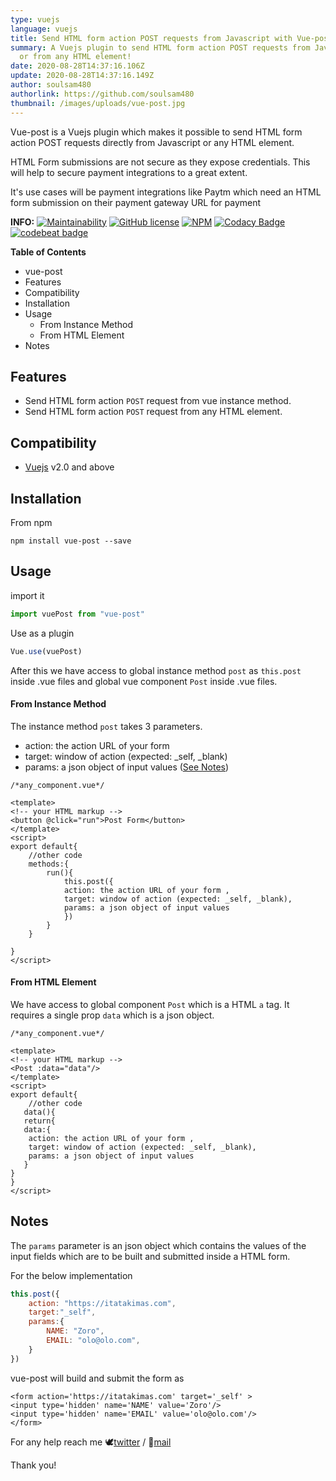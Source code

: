 ```yaml
---
type: vuejs
language: vuejs
title: Send HTML form action POST requests from Javascript with Vue-post
summary: A Vuejs plugin to send HTML form action POST requests from Javascript
  or from any HTML element!
date: 2020-08-28T14:37:16.106Z
update: 2020-08-28T14:37:16.149Z
author: soulsam480
authorlink: https://github.com/soulsam480
thumbnail: /images/uploads/vue-post.jpg
---
```

Vue-post is a Vuejs plugin which makes it possible to send HTML form action POST requests directly from Javascript or any HTML element.

HTML Form submissions are not secure as they expose credentials. This will help to secure payment integrations to a great extent.

It's use cases will be payment integrations like Paytm which need an HTML form submission on their payment gateway URL for payment

**INFO:** [![Maintainability](https://api.codeclimate.com/v1/badges/52cb5804fcac30538c35/maintainability)](https://codeclimate.com/github/soulsam480/vue-post/maintainability)
[![GitHub license](https://img.shields.io/github/license/Naereen/StrapDown.js.svg)](https://github.com/soulsam480/ecom-cms/blob/master/LICENSE.md)
[![NPM](https://img.shields.io/npm/v/vue-post)](https://www.npmjs.com/package/vue-post)
[![Codacy Badge](https://app.codacy.com/project/badge/Grade/4675e03e44cc4d4ea4f3d38e2bfd61d0)](https://www.codacy.com/manual/soulsam480/vue-post?utm_source=github.com&utm_medium=referral&utm_content=soulsam480/vue-post&utm_campaign=Badge_Grade)
[![codebeat badge](https://codebeat.co/badges/f5d2b1b9-8709-4af7-a50f-286cd7370a71)](https://codebeat.co/projects/github-com-soulsam480-vue-post-master)

**Table of Contents**

- vue-post
- Features
- Compatibility
- Installation
- Usage
  - From Instance Method
  - From HTML Element
- Notes

## Features

* Send HTML form action `POST` request from vue instance method.
* Send HTML form action `POST` request from any HTML element.

## Compatibility

* [Vuejs](https://vuejs.org) v2.0 and above

## Installation

From npm

```
npm install vue-post --save
```
## Usage

import it

```javascript
import vuePost from "vue-post"
```

Use as a plugin

```javascript
Vue.use(vuePost)
```

After this we have access to global instance method `post` as `this.post` inside .vue files and global vue component `Post` inside .vue files.

#### From Instance Method

The instance method `post` takes 3 parameters.

* action: the action URL of your form 
* target: window of action (expected: _self, _blank)
* params: a json object of input values ([See Notes](#notes))

```
/*any_component.vue*/

<template>
<!-- your HTML markup -->
<button @click="run">Post Form</button>
</template>
<script>
export default{
    //other code
    methods:{
        run(){
            this.post({
			action: the action URL of your form ,
			target: window of action (expected: _self, _blank),
			params: a json object of input values
            })
        }
    }

}
</script>
```

#### From HTML Element

We have access to global component `Post` which is a HTML `a` tag. It requires a single prop `data` which is a json object. 

```
/*any_component.vue*/

<template>
<!-- your HTML markup -->
<Post :data="data"/>
</template>
<script>
export default{
    //other code
   data(){
   return{
   data:{
   	action: the action URL of your form ,
	target: window of action (expected: _self, _blank),
	params: a json object of input values
   }
}
}
</script>
```

## Notes

The `params` parameter is an json object which contains the values of the input fields which are to be built and submitted inside a HTML form.

For the below implementation

```javascript
this.post({
    action: "https://itatakimas.com",
    target:"_self",
    params:{
        NAME: "Zoro",
        EMAIL: "olo@olo.com",
    }
})
```

vue-post will build and submit the form as

```
<form action='https://itatakimas.com' target='_self' >
<input type='hidden' name='NAME' value='Zoro'/>
<input type='hidden' name='EMAIL' value='olo@olo.com'/>
</form>
```

For any help reach me 🕊[twitter](https://twitter.com/sambitsahoojs) / 📧[mail](mailto:soulsam480@hotmail.com)

Thank you!